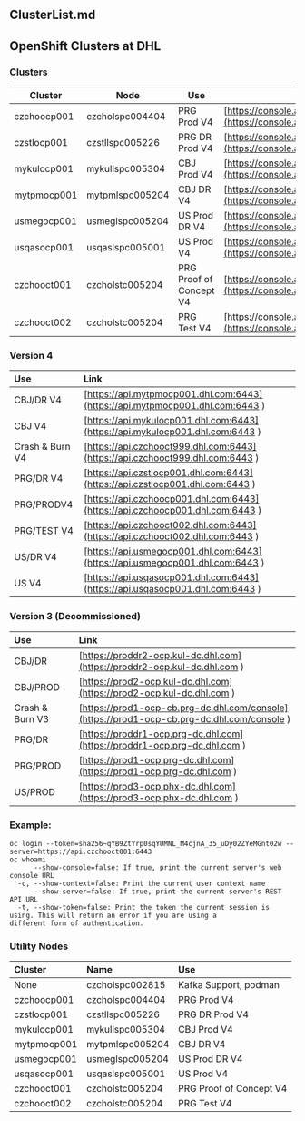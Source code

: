 
##	ClusterList.md
##	OpenShift Clusters at DHL

###	Clusters
|Cluster | Node | Use | Link |
|---|---|---|---|
| czchoocp001 |  czcholspc004404 | PRG Prod V4    | [https://console.apps.czchoocp001.dhl.com](https://console.apps.czchoocp001.dhl.com) |
| czstlocp001 |  czstllspc005226 | PRG DR Prod V4 | [https://console.apps.czstlocp001.dhl.com](https://console.apps.czstlocp001.dhl.com) |
| mykulocp001 |  mykullspc005304 | CBJ Prod V4    | [https://console.apps.mykulocp001.dhl.com](https://console.apps.mykulocp001.dhl.com) |
| mytpmocp001 |  mytpmlspc005204 | CBJ DR V4      | [https://console.apps.mytpmocp001.dhl.com](https://console.apps.mytpmocp001.dhl.com) |
| usmegocp001 |  usmeglspc005204 | US Prod DR V4  | [https://console.apps.usmegocp001.dhl.com](https://console.apps.usmegocp001.dhl.com) |
| usqasocp001 |  usqaslspc005001 | US Prod V4     | [https://console.apps.usqasocp001.dhl.com](https://console.apps.usqasocp001.dhl.com) |
| czchooct001 |  czcholstc005204 | PRG Proof of Concept V4 | [https://console.apps.czchooct001.dhl.com](https://console.apps.czchooct001.dhl.com) |
| czchooct002 |  czcholstc005204 | PRG Test V4    | [https://console.apps.czchooct002.dhl.com](https://console.apps.czchooct002.dhl.com) |

###	Version 4
| Use  | Link |
|:--|:--|
| CBJ/DR V4   | [https://api.mytpmocp001.dhl.com:6443](https://api.mytpmocp001.dhl.com:6443 ) |
| CBJ V4      | [https://api.mykulocp001.dhl.com:6443](https://api.mykulocp001.dhl.com:6443 ) |
| Crash & Burn V4 | [https://api.czchooct999.dhl.com:6443](https://api.czchooct999.dhl.com:6443 ) |
| PRG/DR V4   | [https://api.czstlocp001.dhl.com:6443](https://api.czstlocp001.dhl.com:6443 ) |
| PRG/PRODV4 | [https://api.czchoocp001.dhl.com:6443](https://api.czchoocp001.dhl.com:6443 ) |
| PRG/TEST V4 | [https://api.czchooct002.dhl.com:6443](https://api.czchooct002.dhl.com:6443 ) |
| US/DR V4    | [https://api.usmegocp001.dhl.com:6443](https://api.usmegocp001.dhl.com:6443 ) |
| US V4       | [https://api.usqasocp001.dhl.com:6443](https://api.usqasocp001.dhl.com:6443 ) |

###	Version 3 (Decommissioned)
| Use  | Link |
|:--|:--|
| CBJ/DR      | [https://proddr2-ocp.kul-dc.dhl.com](https://proddr2-ocp.kul-dc.dhl.com ) |
| CBJ/PROD    | [https://prod2-ocp.kul-dc.dhl.com](https://prod2-ocp.kul-dc.dhl.com ) |
| Crash & Burn V3 | [https://prod1-ocp-cb.prg-dc.dhl.com/console](https://prod1-ocp-cb.prg-dc.dhl.com/console ) |
| PRG/DR      | [https://proddr1-ocp.prg-dc.dhl.com](https://proddr1-ocp.prg-dc.dhl.com ) |
| PRG/PROD    | [https://prod1-ocp.prg-dc.dhl.com](https://prod1-ocp.prg-dc.dhl.com ) |
| US/PROD     | [https://prod3-ocp.phx-dc.dhl.com](https://prod3-ocp.phx-dc.dhl.com ) |

###	Example:
```
oc login --token=sha256~qYB9ZtYrp0sqYUMNL_M4cjnA_35_uDy02ZYeMGnt02w --server=https://api.czchooct001:6443
oc whoami
      --show-console=false: If true, print the current server's web console URL
  -c, --show-context=false: Print the current user context name
      --show-server=false: If true, print the current server's REST API URL
  -t, --show-token=false: Print the token the current session is using. This will return an error if you are using a
different form of authentication.
```

###	Utility Nodes
| Cluster | Name | Use |
|:--|:--|:--|
| None | czcholspc002815 | Kafka Support, podman |
| czchoocp001 |  czcholspc004404 | PRG Prod V4    |
| czstlocp001 |  czstllspc005226 | PRG DR Prod V4 |
| mykulocp001 |  mykullspc005304 | CBJ Prod V4    |
| mytpmocp001 |  mytpmlspc005204 | CBJ DR V4      |
| usmegocp001 |  usmeglspc005204 | US Prod DR V4  |
| usqasocp001 |  usqaslspc005001 | US Prod V4     |
| czchooct001 |  czcholstc005204 | PRG Proof of Concept V4 |
| czchooct002 |  czcholstc005204 | PRG Test V4    |


[//]: # ( vim: set ai noet nu sts=4 sw=4 ts=4 tw=78 filetype=markdown :)
